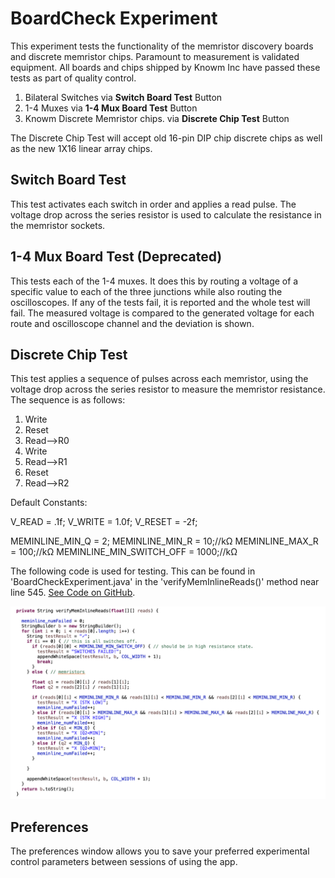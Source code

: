 # BoardCheck Experiment

This experiment tests the functionality of the memristor discovery boards and discrete memristor chips. Paramount to measurement is validated equipment. All boards and chips shipped by Knowm Inc have passed these tests as part of quality control. 

1. Bilateral Switches via **Switch Board Test** Button 
2. 1-4 Muxes via **1-4 Mux Board Test** Button 
3. Knowm Discrete Memristor chips. via **Discrete Chip Test** Button 


The Discrete Chip Test will accept old 16-pin DIP chip discrete chips as well as the new 1X16 linear array chips. 


## Switch Board Test

This test activates each switch in order and applies a read pulse. The voltage drop across the series resistor is used to calculate the resistance in the memristor sockets. 

## 1-4 Mux Board Test (Deprecated)

This tests each of the 1-4 muxes. It does this by routing a voltage of a specific value to each of the three junctions while also routing the oscilloscopes. If any of the tests fail, it is reported and the whole test will fail. The measured voltage is compared to the generated voltage for each route and oscilloscope channel and the deviation is shown.

## Discrete Chip Test

This test applies a sequence of pulses across each memristor, using the voltage drop across the series resistor to measure the memristor resistance. The sequence is as follows:

1. Write
2. Reset 
3. Read-->R0
4. Write
5. Read-->R1
6. Reset
7. Read-->R2

Default Constants:

V_READ = .1f;
V_WRITE = 1.0f;
V_RESET = -2f;

MEMINLINE_MIN_Q = 2;
MEMINLINE_MIN_R = 10;//kΩ
MEMINLINE_MAX_R = 100;//kΩ
MEMINLINE_MIN_SWITCH_OFF = 1000;//kΩ

The following code is used for testing. This can be found in 'BoardCheckExperiment.java' in the 'verifyMemInlineReads()' method near line 545. [See Code on GitHub](https://github.com/knowm/memristor-discovery/blob/master/src/main/java/org/knowm/memristor/discovery/gui/mvc/experiments/boardcheck/BoardCheckExperiment.java).

![](_img/meminlineBoardCheck.png)

## Preferences

The preferences window allows you to save your preferred experimental control parameters between sessions of using the app.
